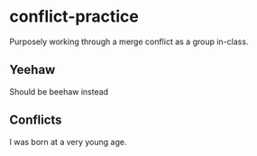 # conflict-practice
Purposely working through a merge conflict as a group in-class.

## Yeehaw
Should be beehaw instead

## Conflicts
I was born at a very young age.